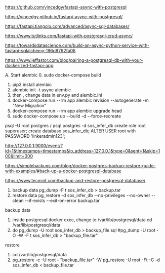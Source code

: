 https://github.com/vincedgy/fastapi-async-with-postgresql

https://vincedgy.github.io/fastapi-async-with-postgresql/

https://fastapi.tiangolo.com/advanced/async-sql-databases/

https://www.tutlinks.com/fastapi-with-postgresql-crud-async/

https://towardsdatascience.com/build-an-async-python-service-with-fastapi-sqlalchemy-196d8792fa08


https://www.jeffastor.com/blog/pairing-a-postgresql-db-with-your-dockerized-fastapi-app

A. Start alembic
0. sudo docker-compose build
1. pip3 install alembic
2. alembic init -t async alembic
3. then , change data in env.py and alembic.ini
4. docker-compose run --rm app alembic revision --autogenerate -m "New Migration"
5. docker-compose run --rm app alembic upgrade head
6. sudo docker-compose up --build -d --force-recreate

psql -U root postgres / psql postgres -d sos_infer_db
create role root superuser;
create database sos_infer_db;
ALTER USER root with PASSWORD 'linkeradmin123';


http://127.0.0.1:9000/event/?id=1&timestamps=timestamps&ip_address=127.0.0.1&type=0&sent=1&skip=100&limit=300


https://simplebackups.com/blog/docker-postgres-backup-restore-guide-with-examples/#back-up-a-docker-postgresql-database


https://www.tecmint.com/backup-and-restore-postgresql-database/
1. backup data 
    pg_dump -F t sos_infer_db > backup.tar
2. restore data
 pg_restore -d sos_infer_db --no-privileges --no-owner --clean --if-exists --exit-on-error backup.tar

backup data
1. inside postgresql docker exec, change to /var/lib/postgresql/data
    cd /var/lib/postgresql/data
2. do 
    pg_dump -U root sos_infer_db  > backup_file.sql
#pg_dump -U root -O -W -F t sos_infer_db >  "backup_file.tar"


restore
1. cd /var/lib/postgresql/data
2.  pg_restore -c -U root - "backup_file.tar" -W
pg_restore -U root -Ft -C -d sos_infer_db < backup_file.tar
